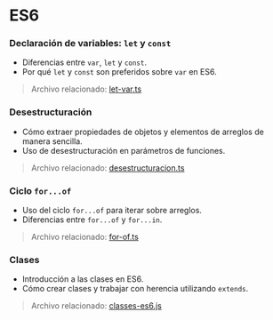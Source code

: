 # ES6

### Declaración de variables: `let` y `const`
- Diferencias entre `var`, `let` y `const`.
- Por qué `let` y `const` son preferidos sobre `var` en ES6.

> Archivo relacionado: [let-var.ts](let-var.ts)

### Desestructuración
- Cómo extraer propiedades de objetos y elementos de arreglos de manera sencilla.
- Uso de desestructuración en parámetros de funciones.

> Archivo relacionado: [desestructuracion.ts](desestructuracion.ts)

### Ciclo `for...of`
- Uso del ciclo `for...of` para iterar sobre arreglos.
- Diferencias entre `for...of` y `for...in`.

> Archivo relacionado: [for-of.ts](for-of.ts)

### Clases
- Introducción a las clases en ES6.
- Cómo crear clases y trabajar con herencia utilizando `extends`.

> Archivo relacionado: [classes-es6.js](classes-es6.js)